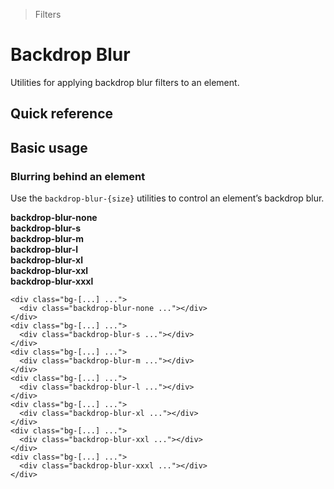 > Filters

# Backdrop Blur

Utilities for applying backdrop blur filters to an element.

## Quick reference

<qr-table />

## Basic usage

### Blurring behind an element
Use the `backdrop-blur-{size}` utilities to control an element’s backdrop blur.

<example-container>
  <div class="flex flex-wrap gap-16 justify-items-center justify-around">
    <div class="text-center">
      <strong class="ex-font-dark">backdrop-blur-none</strong>
      <div class="p-16 bg-[url(../../images/20s-scientists.jpg)] bg-contain w-144 h-144 mx-auto mt-8 relative rounded-8 shadow-m">
        <div class="backdrop-blur-none border pd-border-white absolute inset-16 rounded-8"></div>
      </div>
    </div>
    <div class="text-center">
      <strong class="ex-font-dark">backdrop-blur-s</strong>
      <div class="p-16 bg-[url(../../images/20s-scientists.jpg)] bg-contain w-144 h-144 mx-auto mt-8 relative rounded-8 shadow-m">
        <div class="backdrop-blur-s border pd-border-white absolute inset-16 rounded-8"></div>
      </div>
    </div>
    <div class="text-center">
      <strong class="ex-font-dark">backdrop-blur-m</strong>
      <div class="p-16 bg-[url(../../images/20s-scientists.jpg)] bg-contain w-144 h-144 mx-auto mt-8 relative rounded-8 shadow-m">
        <div class="backdrop-blur-m border pd-border-white absolute inset-16 rounded-8"></div>
      </div>
    </div>
    <div class="text-center">
      <strong class="ex-font-dark">backdrop-blur-l</strong>
      <div class="p-16 bg-[url(../../images/20s-scientists.jpg)] bg-contain w-144 h-144 mx-auto mt-8 relative rounded-8 shadow-m">
        <div class="backdrop-blur-l border pd-border-white absolute inset-16 rounded-8"></div>
      </div>
    </div>
    <div class="text-center">
      <strong class="ex-font-dark">backdrop-blur-xl</strong>
      <div class="p-16 bg-[url(../../images/20s-scientists.jpg)] bg-contain w-144 h-144 mx-auto mt-8 relative rounded-8 shadow-m">
        <div class="backdrop-blur-xl border pd-border-white absolute inset-16 rounded-8"></div>
      </div>
    </div>
    <div class="text-center">
      <strong class="ex-font-dark">backdrop-blur-xxl</strong>
      <div class="p-16 bg-[url(../../images/20s-scientists.jpg)] bg-contain w-144 h-144 mx-auto mt-8 relative rounded-8 shadow-m">
        <div class="backdrop-blur-xxl border pd-border-white absolute inset-16 rounded-8"></div>
      </div>
    </div>
    <div class="text-center">
      <strong class="ex-font-dark">backdrop-blur-xxxl</strong>
      <div class="p-16 bg-[url(../../images/20s-scientists.jpg)] bg-contain w-144 h-144 mx-auto mt-8 relative rounded-8 shadow-m">
        <div class="backdrop-blur-xxxl border pd-border-white absolute inset-16 rounded-8"></div>
      </div>
    </div>
  </div>
</example-container>

```html{2,5,8,11,14,17,20}
<div class="bg-[...] ...">
  <div class="backdrop-blur-none ..."></div>
</div>
<div class="bg-[...] ...">
  <div class="backdrop-blur-s ..."></div>
</div>
<div class="bg-[...] ...">
  <div class="backdrop-blur-m ..."></div>
</div>
<div class="bg-[...] ...">
  <div class="backdrop-blur-l ..."></div>
</div>
<div class="bg-[...] ...">
  <div class="backdrop-blur-xl ..."></div>
</div>
<div class="bg-[...] ...">
  <div class="backdrop-blur-xxl ..."></div>
</div>
<div class="bg-[...] ...">
  <div class="backdrop-blur-xxxl ..."></div>
</div>
```
